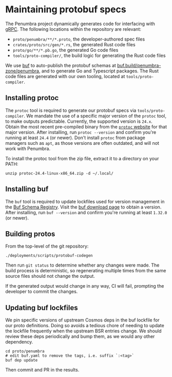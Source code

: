 # Maintaining protobuf specs

The Penumbra project dynamically generates code for interfacing
with [gRPC]. The following locations within the repository
are relevant:

  * `proto/penumbra/**/*.proto`, the developer-authored spec files
  * `crates/proto/src/gen/*.rs`, the generated Rust code files
  * `proto/go/**/*.pb.go`, the generated Go code files
  * `tools/proto-compiler/`, the build logic for generating the Rust code files

We use [buf] to auto-publish the protobuf schemas at
[buf.build/penumbra-zone/penumbra][protobuf], and to generate Go and Typescript packages.
The Rust code files are generated with our own tooling, located at `tools/proto-compiler`.

## Installing protoc

The `protoc` tool is required to generate our protobuf specs via `tools/proto-compiler`.
We mandate the use of a specific major version of the `protoc` tool, to make outputs
predictable. Currently, the supported version is `24.x`. Obtain the most recent
pre-compiled binary from the [`protoc` website] for that major version.
After installing, run `protoc --version` and confirm you're running
at least `24.4` (or newer). Don't install `protoc` from package managers
such as `apt`, as those versions are often outdated, and will not work
with Penumbra.

To install the protoc tool from the zip file, extract it to a directory on your PATH:

```shell
unzip protoc-24.4-linux-x86_64.zip -d ~/.local/
```

## Installing buf

The `buf` tool is required to update lockfiles used for version management in
the [Buf Schema Registry](https://buf.build/penumbra-zone/penumbra). Visit
the [buf download page](https://buf.build/docs/installation/) to obtain a version.
After installing, run `buf --version` and confirm you're running at least
`1.32.0` (or newer).

## Building protos

From the top-level of the git repository:

```shell
./deployments/scripts/protobuf-codegen
```

Then run `git status` to determine whether any changes were made.
The build process is deterministic, so regenerating multiple times
from the same source files should not change the output.

If the generated output would change in any way, CI will
fail, prompting the developer to commit the changes.

## Updating buf lockfiles
We pin specific versions of upstream Cosmos deps in the buf lockfile
for our proto definitions. Doing so avoids a tedious chore of needing
to update the lockfile frequently when the upstream BSR entries change.
We should review these deps periodically and bump them, as we would any other dependency.

```shell
cd proto/penumbra
# edit buf.yaml to remove the tags, i.e. suffix `:<tag>`
buf dep update
```

Then commit and PR in the results.

[`protoc` website]: https://protobuf.dev/downloads/
[proto-compiler]: https://github.com/penumbra-zone/penumbra/tree/main/tools/proto-compiler
[gRPC]: https://grpc.io/
[protobuf]: https://buf.build/penumbra-zone/penumbra
[buf]: https://buf.build/
